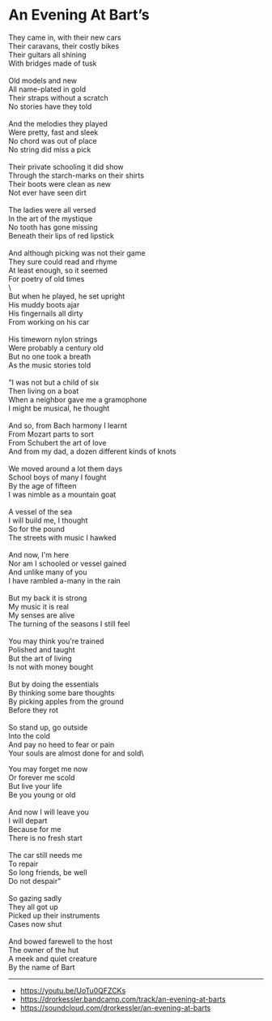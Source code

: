 # An Evening At Bart’s

They came in, with their new cars\
Their caravans, their costly bikes\
Their guitars all shining\
With bridges made of tusk\
\
Old models and new\
All name-plated in gold\
Their straps without a scratch\
No stories have they told\
\
And the melodies they played\
Were pretty, fast and sleek\
No chord was out of place\
No string did miss a pick\
\
Their private schooling it did show\
Through the starch-marks on their shirts\
Their boots were clean as new\
Not ever have seen dirt\
\
The ladies were all versed\
In the art of the mystique\
No tooth has gone missing\
Beneath their lips of red lipstick\
\
And although picking was not their game\
They sure could read and rhyme\
At least enough, so it seemed\
For poetry of old times \
\        
But when he played, he set upright\
His muddy boots ajar\
His fingernails all dirty\
From working on his car\
\
His timeworn nylon strings\
Were probably a century old\
But no one took a breath\
As the music stories told\
\
"I was not but a child of six\
Then living on a boat\
When a neighbor gave me a gramophone\
I might be musical, he thought\
\
And so, from Bach harmony I learnt\
From Mozart parts to sort\
From Schubert the art of love\
And from my dad, a dozen different kinds of knots\
\
We moved around a lot them days\
School boys of many I fought\
By the age of fifteen\
I was nimble as a mountain goat\
\
A vessel of the sea\
I will build me, I thought\
So for the pound\
The streets with music I hawked\
\
And now, I'm here\
Nor am I schooled or vessel gained\
And unlike many of you\
I have rambled a-many in the rain\
\
But my back it is strong\
My music it is real\
My senses are alive\
The turning of the seasons I still feel\
\
You may think you're trained\
Polished and taught\
But the art of living\
Is not with money bought\
\
But by doing the essentials\
By thinking some bare thoughts\
By picking apples from the ground\
Before they rot\
\
So stand up, go outside\
Into the cold\
And pay no heed to fear or pain\
Your souls are almost done for and sold\

You may forget me now\
Or forever me scold\
But live your life\
Be you young or old\
\
And now I will leave you\
I will depart\
Because for me\
There is no fresh start\
\
The car still needs me\
To repair\
So long friends, be well\
Do not despair"\
\
So gazing sadly\
They all got up\
Picked up their instruments\
Cases now shut\
\
And bowed farewell to the host\
The owner of the hut\
A meek and quiet creature\
By the name of Bart

---
- https://youtu.be/UoTu0QFZCKs
- https://drorkessler.bandcamp.com/track/an-evening-at-barts
- https://soundcloud.com/drorkessler/an-evening-at-barts

